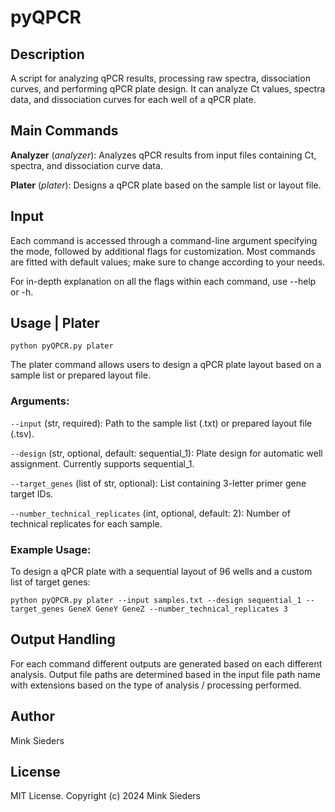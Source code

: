 # pyQPCR

## Description
A script for analyzing qPCR results, processing raw spectra, dissociation curves, and performing qPCR plate design. It can analyze Ct values, spectra data, and dissociation curves for each well of a qPCR plate.

## Main Commands
**Analyzer** (_analyzer_): Analyzes qPCR results from input files containing Ct, spectra, and dissociation curve data.

**Plater** (_plater_): Designs a qPCR plate based on the sample list or layout file.

## Input
Each command is accessed through a command-line argument specifying the mode, followed by additional flags for customization. Most commands are fitted with default values; make sure to change according to your needs.

For in-depth explanation on all the flags within each command, use --help or -h.

## Usage | Plater

`python pyQPCR.py plater`

The plater command allows users to design a qPCR plate layout based on a sample list or prepared layout file.

### Arguments:

`--input` (str, required): Path to the sample list (.txt) or prepared layout file (.tsv).

`--design` (str, optional, default: sequential_1): Plate design for automatic well assignment. Currently supports sequential_1.

`--target_genes` (list of str, optional): List containing 3-letter primer gene target IDs.

`--number_technical_replicates` (int, optional, default: 2): Number of technical replicates for each sample.

### Example Usage:

To design a qPCR plate with a sequential layout of 96 wells and a custom list of target genes:

`python pyQPCR.py plater --input samples.txt --design sequential_1 --target_genes GeneX GeneY GeneZ --number_technical_replicates 3`

## Output Handling

For each command different outputs are generated based on each different analysis. Output file paths are determined based in the input file path name with extensions based on the type of analysis / processing performed. 

## Author
Mink Sieders

## License
MIT License. Copyright (c) 2024 Mink Sieders


